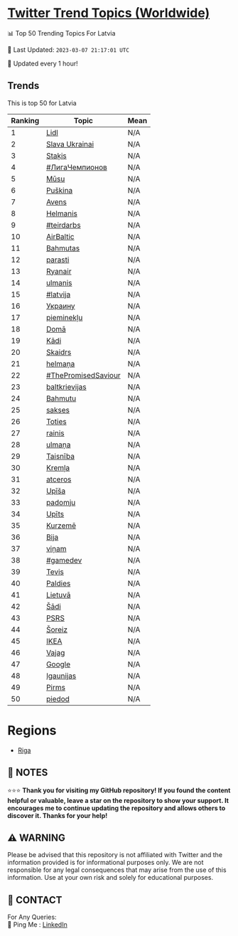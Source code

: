 [Twitter Trend Topics (Worldwide)](https://github.com/ErcinDedeoglu/Twitter-Trend-Topics)
==========


📊 Top 50 Trending Topics For Latvia

📆 Last Updated: `2023-03-07 21:17:01 UTC`

🔧 Updated every 1 hour!


## Trends

This is top 50 for Latvia

| Ranking | Topic | Mean |
| ------- | ------------ | ------------ |
| 1 | [Lidl](http://twitter.com/search?q=Lidl) | N/A |
| 2 | [Slava Ukrainai](http://twitter.com/search?q=Slava+Ukrainai) | N/A |
| 3 | [Staķis](http://twitter.com/search?q=Sta%c4%b7is) | N/A |
| 4 | [#ЛигаЧемпионов](http://twitter.com/search?q=%23%d0%9b%d0%b8%d0%b3%d0%b0%d0%a7%d0%b5%d0%bc%d0%bf%d0%b8%d0%be%d0%bd%d0%be%d0%b2) | N/A |
| 5 | [Mūsu](http://twitter.com/search?q=M%c5%absu) | N/A |
| 6 | [Puškina](http://twitter.com/search?q=Pu%c5%a1kina) | N/A |
| 7 | [Avens](http://twitter.com/search?q=Avens) | N/A |
| 8 | [Helmanis](http://twitter.com/search?q=Helmanis) | N/A |
| 9 | [#teirdarbs](http://twitter.com/search?q=%23teirdarbs) | N/A |
| 10 | [AirBaltic](http://twitter.com/search?q=AirBaltic) | N/A |
| 11 | [Bahmutas](http://twitter.com/search?q=Bahmutas) | N/A |
| 12 | [parasti](http://twitter.com/search?q=parasti) | N/A |
| 13 | [Ryanair](http://twitter.com/search?q=Ryanair) | N/A |
| 14 | [ulmanis](http://twitter.com/search?q=ulmanis) | N/A |
| 15 | [#latvija](http://twitter.com/search?q=%23latvija) | N/A |
| 16 | [Украину](http://twitter.com/search?q=%d0%a3%d0%ba%d1%80%d0%b0%d0%b8%d0%bd%d1%83) | N/A |
| 17 | [pieminekļu](http://twitter.com/search?q=pieminek%c4%bcu) | N/A |
| 18 | [Domā](http://twitter.com/search?q=Dom%c4%81) | N/A |
| 19 | [Kādi](http://twitter.com/search?q=K%c4%81di) | N/A |
| 20 | [Skaidrs](http://twitter.com/search?q=Skaidrs) | N/A |
| 21 | [helmaņa](http://twitter.com/search?q=helma%c5%86a) | N/A |
| 22 | [#ThePromisedSaviour](http://twitter.com/search?q=%23ThePromisedSaviour) | N/A |
| 23 | [baltkrievijas](http://twitter.com/search?q=baltkrievijas) | N/A |
| 24 | [Bahmutu](http://twitter.com/search?q=Bahmutu) | N/A |
| 25 | [sakses](http://twitter.com/search?q=sakses) | N/A |
| 26 | [Toties](http://twitter.com/search?q=Toties) | N/A |
| 27 | [rainis](http://twitter.com/search?q=rainis) | N/A |
| 28 | [ulmaņa](http://twitter.com/search?q=ulma%c5%86a) | N/A |
| 29 | [Taisnība](http://twitter.com/search?q=Taisn%c4%abba) | N/A |
| 30 | [Kremļa](http://twitter.com/search?q=Krem%c4%bca) | N/A |
| 31 | [atceros](http://twitter.com/search?q=atceros) | N/A |
| 32 | [Upīša](http://twitter.com/search?q=Up%c4%ab%c5%a1a) | N/A |
| 33 | [padomju](http://twitter.com/search?q=padomju) | N/A |
| 34 | [Upīts](http://twitter.com/search?q=Up%c4%abts) | N/A |
| 35 | [Kurzemē](http://twitter.com/search?q=Kurzem%c4%93) | N/A |
| 36 | [Bija](http://twitter.com/search?q=Bija) | N/A |
| 37 | [viņam](http://twitter.com/search?q=vi%c5%86am) | N/A |
| 38 | [#gamedev](http://twitter.com/search?q=%23gamedev) | N/A |
| 39 | [Tevis](http://twitter.com/search?q=Tevis) | N/A |
| 40 | [Paldies](http://twitter.com/search?q=Paldies) | N/A |
| 41 | [Lietuvā](http://twitter.com/search?q=Lietuv%c4%81) | N/A |
| 42 | [Šādi](http://twitter.com/search?q=%c5%a0%c4%81di) | N/A |
| 43 | [PSRS](http://twitter.com/search?q=PSRS) | N/A |
| 44 | [Šoreiz](http://twitter.com/search?q=%c5%a0oreiz) | N/A |
| 45 | [IKEA](http://twitter.com/search?q=IKEA) | N/A |
| 46 | [Vajag](http://twitter.com/search?q=Vajag) | N/A |
| 47 | [Google](http://twitter.com/search?q=Google) | N/A |
| 48 | [Igaunijas](http://twitter.com/search?q=Igaunijas) | N/A |
| 49 | [Pirms](http://twitter.com/search?q=Pirms) | N/A |
| 50 | [piedod](http://twitter.com/search?q=piedod) | N/A |



# Regions

* [Riga](</Latvia/Riga.md>)



## 📝 NOTES

⭐⭐⭐ **Thank you for visiting my GitHub repository! If you found the content helpful or valuable, leave a star on the repository to show your support. It encourages me to continue updating the repository and allows others to discover it. Thanks for your help!**


## ⚠️ WARNING

Please be advised that this repository is not affiliated with Twitter and the information provided is for informational purposes only. We are not responsible for any legal consequences that may arise from the use of this information. Use at your own risk and solely for educational purposes.


## 📨 CONTACT

 For Any Queries:  
            🏓 Ping Me : [LinkedIn](https://www.linkedin.com/in/ercindedeoglu/)
